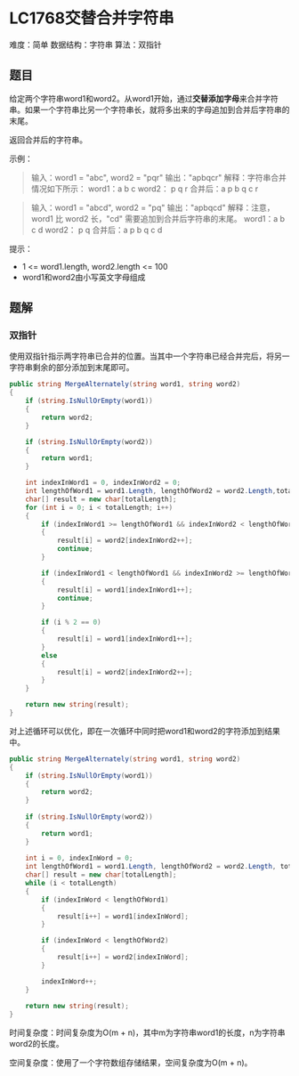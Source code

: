 # LC1768交替合并字符串

难度：简单
数据结构：字符串
算法：双指针

## 题目

给定两个字符串word1和word2。从word1开始，通过**交替添加字母**来合并字符串。如果一个字符串比另一个字符串长，就将多出来的字母追加到合并后字符串的末尾。

返回合并后的字符串。

示例：

> 输入：word1 = "abc", word2 = "pqr"
> 输出："apbqcr"
> 解释：字符串合并情况如下所示：
> word1：a   b   c
> word2：  p   q   r
> 合并后：a p b q c r

> 输入：word1 = "abcd", word2 = "pq"
> 输出："apbqcd"
> 解释：注意，word1 比 word2 长，"cd" 需要追加到合并后字符串的末尾。
> word1：a   b   c   d
> word2：  p   q
> 合并后：a p b q c d

提示：

- 1 <= word1.length, word2.length <= 100
- word1和word2由小写英文字母组成

## 题解

### 双指针

使用双指针指示两字符串已合并的位置。当其中一个字符串已经合并完后，将另一字符串剩余的部分添加到末尾即可。

``` csharp
public string MergeAlternately(string word1, string word2)
{
    if (string.IsNullOrEmpty(word1))
    {
        return word2;
    }

    if (string.IsNullOrEmpty(word2))
    {
        return word1;
    }

    int indexInWord1 = 0, indexInWord2 = 0;
    int lengthOfWord1 = word1.Length, lengthOfWord2 = word2.Length,totalLength = lengthOfWord1 + lengthOfWord2;
    char[] result = new char[totalLength];
    for (int i = 0; i < totalLength; i++)
    {
        if (indexInWord1 >= lengthOfWord1 && indexInWord2 < lengthOfWord2)
        {
            result[i] = word2[indexInWord2++];
            continue;
        }

        if (indexInWord1 < lengthOfWord1 && indexInWord2 >= lengthOfWord2)
        {
            result[i] = word1[indexInWord1++];
            continue;
        }

        if (i % 2 == 0)
        {
            result[i] = word1[indexInWord1++];
        }
        else
        {
            result[i] = word2[indexInWord2++];
        }
    }

    return new string(result);
}
```

对上述循环可以优化，即在一次循环中同时把word1和word2的字符添加到结果中。

``` csharp
public string MergeAlternately(string word1, string word2)
{
    if (string.IsNullOrEmpty(word1))
    {
        return word2;
    }
    
    if (string.IsNullOrEmpty(word2))
    {
        return word1;
    }
    
    int i = 0, indexInWord = 0;
    int lengthOfWord1 = word1.Length, lengthOfWord2 = word2.Length, totalLength = lengthOfWord1 + lengthOfWord2;
    char[] result = new char[totalLength];
    while (i < totalLength)
    {
        if (indexInWord < lengthOfWord1)
        {
            result[i++] = word1[indexInWord];
        }

        if (indexInWord < lengthOfWord2)
        {
            result[i++] = word2[indexInWord];
        }

        indexInWord++;
    }
    
    return new string(result);
}
```

时间复杂度：时间复杂度为O(m + n)，其中m为字符串word1的长度，n为字符串word2的长度。

空间复杂度：使用了一个字符数组存储结果，空间复杂度为O(m + n)。